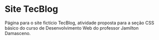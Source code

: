 # Site TecBlog

Página para o site fictício TecBlog, atividade proposta para a seção CSS básico do curso de Desenvolvimento Web do professor Jamilton Damasceno.